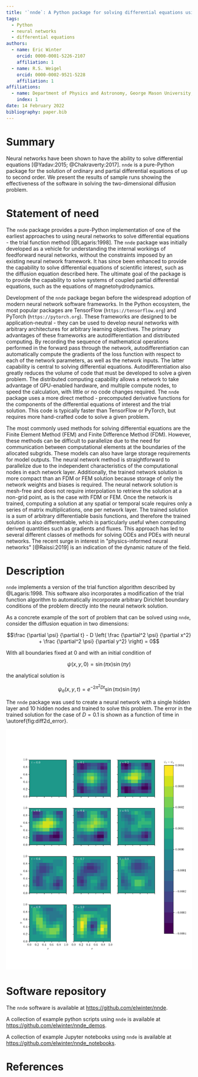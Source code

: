 ```yaml
---
title: '`nnde`: A Python package for solving differential equations using neural networks'
tags:
  - Python
  - neural networks
  - differential equations
authors:
  - name: Eric Winter
    orcid: 0000-0001-5226-2107
    affiliation: 1
  - name: R.S. Weigel
    orcid: 0000-0002-9521-5228
    affiliation: 1
affiliations:
  - name: Department of Physics and Astronomy, George Mason University, Fairfax, Virginia, USA
    index: 1
date: 14 February 2022
bibliography: paper.bib
---
```


# Summary

Neural networks have been shown to have the ability to solve differential equations [@Yadav:2015; @Chakraverty:2017]. `nnde` is a pure-Python package for the solution of ordinary and partial differential equations of up to second order. We present the results of sample runs showing the effectiveness of the software in solving the two-dimensional diffusion problem.

# Statement of need

The `nnde` package provides a pure-Python implementation of one of the earliest approaches to using neural networks to solve differential equations - the trial function method [@Lagaris:1998]. The `nnde` package was initially developed as a vehicle for understanding the internal workings of feedforward neural networks, without the constraints imposed by an existing neural network framework. It has since been enhanced to provide the capability to solve differential equations of scientific interest, such as the diffusion equation described here. The ultimate goal of the package is to provide the capability to solve systems of coupled partial differential equations, such as the equations of magnetohydrodynamics.

Development of the `nnde` package began before the widespread adoption of modern neural network software frameworks. In the Python ecosystem, the most popular packages are TensorFlow (`https://tensorflow.org`) and PyTorch (`https://pytorch.org`). These frameworks are designed to be application-neutral - they can be used to develop neural networks with arbitrary architectures for arbitrary learning objectives. The primary advantages of these frameworks are autodifferentiation and distributed computing. By recording the sequence of mathematical operations performed in the forward pass through the network, autodifferentiation can automatically compute the gradients of the loss function with respect to each of the network parameters, as well as the network inputs. The latter capability is central to solving differential equations. Autodifferentiation also greatly reduces the volume of code that must be developed to solve a given problem. The distributed computing capability allows a network to take advantage of GPU-enabled hardware, and multiple compute nodes, to speed the calculation, with little or no code changes required. The `nnde` package uses a more direct method - precomputed derivative functions for the components of the differential equations of interest and the trial solution. This code is typically faster than TensorFlow or PyTorch, but requires more hand-crafted code to solve a given problem.

The most commonly used methods for solving differential equations are the Finite Element Method (FEM) and Finite Difference Method (FDM). However, these methods can be difficult to parallelize due to the need for communication between computational elements at the boundaries of the allocated subgrids. These models can also  have large storage requirements for model outputs. The neural network method is straightforward to parallelize due to the independent characteristics of the computational nodes in each network layer. Additionally, the trained network solution is more compact than an FDM or FEM solution because storage of only the network weights and biases is required. The neural network solution is mesh-free and does not require interpolation to retrieve the solution at a non-grid point, as is the case with FDM or FEM. Once the network is trained, computing a solution at any spatial or temporal scale requires only a series of matrix multiplications, one per network layer. The trained solution is a sum of arbitrary differentiable basis functions, and therefore the trained solution is also differentiable, which is particularly useful when computing derived quantities such as gradients and fluxes. This approach has led to several different classes of methods for solving ODEs and PDEs with neural networks. The recent surge in interest in "physics-informed neural networks" [@Raissi:2019] is an indication of the dynamic nature of the field.

# Description

`nnde` implements a version of the trial function algorithm described by @Lagaris:1998. This software also incorporates a modification of the trial function algorithm to automatically incorporate arbitrary Dirichlet boundary conditions of the problem directly into the neural network solution.

As a concrete example of the sort of problem that can be solved using `nnde`, consider the diffusion equation in two dimensions:

$$\frac {\partial \psi} {\partial t} - D \left( \frac {\partial^2 \psi} {\partial x^2} + \frac {\partial^2 \psi} {\partial y^2} \right) = 0$$

With all boundaries fixed at $0$ and with an initial condition of

$$\psi(x,y,0) = \sin(\pi x) \sin(\pi y)$$

the analytical solution is

$$\psi_a(x,y,t) = e^{-2\pi^2 D t} \sin(\pi x) \sin(\pi y)$$

The `nnde` package was used to create a neural network with a single hidden layer and 10 hidden nodes and trained to solve this problem. The error in the trained solution for the case of $D=0.1$ is shown as a function of time in \autoref{fig:diff2d_error}.

![Difference between the trained neural network solution $\psi_t(x,y,t)$ and the analytical solution $\psi_a(x,y,t)$ of the diffusion problem in 2 spatial dimensions using `nnde` with 10 nodes.\label{fig:diff2d_error}](figures/Y_e.png)

# Software repository

The `nnde` software is available at https://github.com/elwinter/nnde.

A collection of example python scripts using `nnde`  is available at https://github.com/elwinter/nnde_demos.

A collection of example Jupyter notebooks using `nnde` is available at https://github.com/elwinter/nnde_notebooks.

# References
